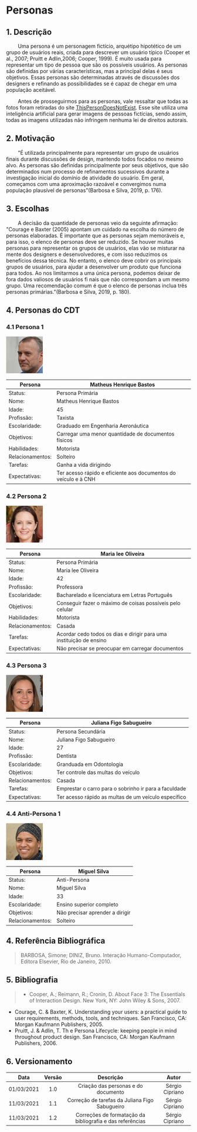# Personas

## 1. Descrição

&emsp;&emsp; Uma persona é um personagem fictício, arquétipo hipotético de um grupo de usuários reais, criada para descrever um usuário típico (Cooper et al., 2007; Pruitt e Adlin,2006; Cooper, 1999). É muito usada para representar um tipo de pessoa que são os possíveis usuários. As personas são definidas por várias características, mas a principal delas é seus objetivos. Essas personas são determinadas através de discussões dos designers e refinando as possibilidades se é capaz de chegar em uma população aceitável.

&emsp;&emsp; Antes de prosseguirmos para as personas, vale ressaltar que todas as fotos foram retiradas do site <a href="https://thispersondoesnotexist.com/">ThisPersonDoesNotExist</a>. Esse site utiliza uma inteligência artificial para gerar imagens de pessoas fictícias, sendo assim, todas as imagens utilizadas não infringem nenhuma lei de direitos autorais.

## 2. Motivação

&emsp;&emsp; "É utilizada principalmente para representar um grupo de usuários finais durante discussões de design, mantendo todos focados no mesmo alvo. As personas são definidas principalmente por seus objetivos, que são determinados num processo de refinamentos sucessivos durante a investigação inicial do domínio de atividade do usuário. Em geral, começamos com uma aproximação razoável e convergimos numa população plausível de personas"(Barbosa e Silva, 2019, p. 176). 

## 3. Escolhas

&emsp;&emsp; A decisão da quantidade de personas veio da seguinte afirmação: "Courage e Baxter (2005) apontam um cuidado na escolha do número de personas elaboradas. É importante que as personas sejam memoráveis e, para isso, o elenco de personas deve ser reduzido. Se houver muitas personas para representar os grupos de usuários, elas vão se misturar na mente dos designers e desenvolvedores, e com isso reduzimos os benefícios dessa técnica. No entanto, o elenco deve cobrir os principais grupos de usuários, para ajudar a desenvolver um produto que funciona para todos. Ao nos limitarmos a uma única persona, podemos deixar de fora dados valiosos de usuários fi nais que não correspondam a um mesmo grupo. Uma recomendação comum é que o elenco de personas inclua três personas primárias."(Barbosa e Silva, 2019, p. 180). 

## 4. Personas do CDT

### 4.1 Persona 1

<img width=100 src="../../assets/imagens/personaprimaria1.png">

| Persona | Matheus Henrique Bastos |
|---------|--------------------|
| Status: | Persona Primária |
| Nome: | Matheus Henrique Bastos |
| Idade: | 45 |
| Profissão: | Taxista |
| Escolaridade: | Graduado em Engenharia Aeronáutica |
| Objetivos: | Carregar uma menor quantidade de documentos físicos |
| Habilidades: | Motorista |
| Relacionamentos: | Solteiro |
| Tarefas: | Ganha a vida dirigindo |
| Expectativas: | Ter acesso rápido e eficiente aos documentos do veículo e à CNH |

### 4.2 Persona 2

<img width=100 src="../../assets/imagens/personaprimaria2.png">

| Persona | Maria lee Oliveira |
|---------|--------------------|
| Status: | Persona Primária |
| Nome: | Maria lee Oliveira |
| Idade: | 42 |
| Profissão: | Professora |
| Escolaridade: | Bacharelado e licenciatura em Letras Português |
| Objetivos: | Conseguir fazer o máximo de coisas possíveis pelo celular |
| Habilidades: | Motorista |
| Relacionamentos: | Casada |
| Tarefas: | Acordar cedo todos os dias e dirigir para uma instituição de ensino |
| Expectativas: | Não precisar se preocupar em carregar documentos |

### 4.3 Persona 3

<img width=100 src="../../assets/imagens/personaprimaria3.png">

| Persona | Juliana Figo Sabugueiro |
|---------|--------------------|
| Status: | Persona Secundária |
| Nome: | Juliana Figo Sabugueiro |
| Idade: | 27 |
| Profissão: | Dentista |
| Escolaridade: | Granduada em Odontologia |
| Objetivos: | Ter controle das multas do veículo |
| Relacionamentos: | Casada |
| Tarefas: | Emprestar o carro para o sobrinho ir para a faculdade |
| Expectativas: | Ter acesso rápido as multas de um veículo específico |

### 4.4 Anti-Persona 1

<img width=100 src="../../assets/imagens/antipersona.png">

| Persona | Miguel Silva |
|---------|--------------------|
| Status: | Anti-Persona |
| Nome: | Miguel Silva |
| Idade: | 33 |
| Escolaridade: | Ensino superior completo |
| Objetivos: | Não precisar aprender a dirigir |
| Relacionamentos: | Solteiro |

## 4. Referência Bibliográfica

> BARBOSA, Simone; DINIZ, Bruno. Interação Humano-Computador, Editora Elsevier, Rio de Janeiro, 2010. 

## 5. Bibliografia

> - Cooper, A.; Reimann, R.; Cronin, D. About Face 3: The Essentials of Interaction Design. New York, NY: John Wiley & Sons, 2007.
  - Courage, C. & Baxter, K. Understanding your users: a practical guide to user requirements, methods, tools, and techniques. San Francisco, CA: Morgan Kaufmann Publishers, 2005.
  - Pruitt, J. & Adlin, T. Th e Persona Lifecycle: keeping people in mind throughout product design. San Francisco, CA: Morgan Kaufmann Publishers, 2006. 

## 6. Versionamento

|Data|Versão|Descrição|Autor|
|:-:|:-:|:-:|:-:|
|01/03/2021|1.0|Criação das personas e do documento|Sérgio Cipriano|
|11/03/2021|1.1|Correção de tarefas da Juliana Figo Sabugueiro|Sérgio Cipriano|
|11/03/2021|1.2|Correções de formatação da bibliografia e das referências|Sérgio Cipriano|
